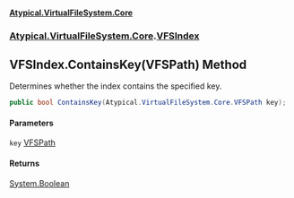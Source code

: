 #### [Atypical.VirtualFileSystem.Core](VirtualFileSystem.md 'VirtualFileSystem')
### [Atypical.VirtualFileSystem.Core](VirtualFileSystem.md#Atypical.VirtualFileSystem.Core 'Atypical.VirtualFileSystem.Core').[VFSIndex](VFSIndex.md 'Atypical.VirtualFileSystem.Core.VFSIndex')

## VFSIndex.ContainsKey(VFSPath) Method

Determines whether the index contains the specified key.

```csharp
public bool ContainsKey(Atypical.VirtualFileSystem.Core.VFSPath key);
```
#### Parameters

<a name='Atypical.VirtualFileSystem.Core.VFSIndex.ContainsKey(Atypical.VirtualFileSystem.Core.VFSPath).key'></a>

`key` [VFSPath](VFSPath.md 'Atypical.VirtualFileSystem.Core.VFSPath')

#### Returns
[System.Boolean](https://docs.microsoft.com/en-us/dotnet/api/System.Boolean 'System.Boolean')